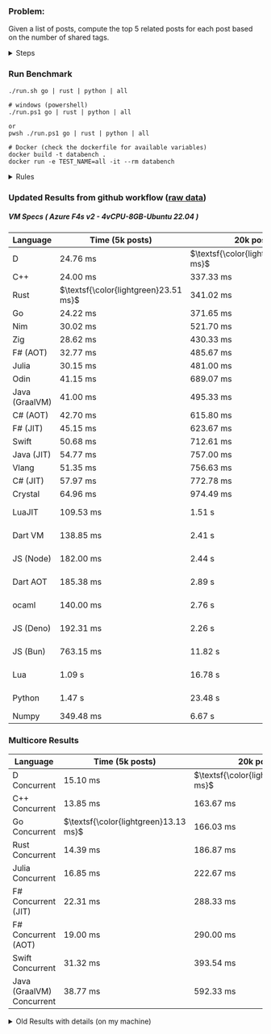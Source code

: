 ### Problem:

Given a list of posts, compute the top 5 related posts for each post based on the number of shared tags.

<details>
<summary> Steps </summary>

-   Read the posts JSON file.
-   Iterate over the posts and populate a map containing: `tag -> List<int>`, with the int representing the post index of each post with that tag.
-   Iterate over the posts and for each post:
    -   Create a map: `PostIndex -> int` to track the number of shared tags
    -   For each tag, Iterate over the posts that have that tag
    -   For each post, increment the shared tag count in the map.
-   Sort the related posts by the number of shared tags.
-   Write the top 5 related posts for each post to a new JSON file.
</details>

### Run Benchmark

```
./run.sh go | rust | python | all

# windows (powershell)
./run.ps1 go | rust | python | all

or
pwsh ./run.ps1 go | rust | python | all

# Docker (check the dockerfile for available variables)
docker build -t databench .
docker run -e TEST_NAME=all -it --rm databench
```

<details>
<summary> Rules </summary>

<h3>No:</h3>

-   FFI (including assembly inlining)
-   Unsafe code blocks
-   Custom benchmarking
-   Disabling runtime checks (bounds etc)
-   Specific hardware targeting
-   SIMD for single threaded solutions
-   Hardcoding number of posts
-   Lazy evaluation (Unless results are computed at runtime and timed)
-   Computation Caching

<h3>Must:</h3>

-   Support up to 100,000 posts
-   Parse json at runtime
-   Support up to 100 tags
-   Use a stable release of the compiler/runtime
-   Represent tags as strings
-   Be production ready
-   Use general purpose datastructures (not tailored for this benchmark)
</details>

### Updated Results from github workflow ([raw data](https://github.com/jinyus/related_post_gen/blob/main/raw_results.md))

##### VM Specs ( Azure F4s v2 - 4vCPU-8GB-Ubuntu 22.04 )

| Language       | Time (5k posts)                       | 20k posts                              | 60k posts                           | Total    |
| -------------- | ------------------------------------- | -------------------------------------- | ----------------------------------- | -------- |
| D | 24.76 ms | $\textsf{\color{lightgreen}314.14 ms}$ | $\textsf{\color{lightgreen}2.70 s}$ | 3.04 s |
| C++ | 24.00 ms | 337.33 ms | 2.94 s | 3.30 s |
| Rust | $\textsf{\color{lightgreen}23.51 ms}$ | 341.02 ms | 3.04 s | 3.40 s |
| Go | 24.22 ms | 371.65 ms | 3.28 s | 3.67 s |
| Nim | 30.02 ms | 521.70 ms | 3.56 s | 4.11 s |
| Zig | 28.62 ms | 430.33 ms | 3.81 s | 4.27 s |
| F# (AOT) | 32.77 ms | 485.67 ms | 4.13 s | 4.65 s |
| Julia | 30.15 ms | 481.00 ms | 4.24 s | 4.75 s |
| Odin | 41.15 ms | 689.07 ms | 5.05 s | 5.78 s |
| Java (GraalVM) | 41.00 ms | 495.33 ms | 5.28 s | 5.82 s |
| C# (AOT) | 42.70 ms | 615.80 ms | 5.39 s | 6.05 s |
| F# (JIT) | 45.15 ms | 623.67 ms | 5.49 s | 6.16 s |
| Swift | 50.68 ms | 712.61 ms | 6.16 s | 6.93 s |
| Java (JIT) | 54.77 ms | 757.00 ms | 6.44 s | 7.25 s |
| Vlang | 51.35 ms | 756.63 ms | 6.66 s | 7.46 s |
| C# (JIT) | 57.97 ms | 772.78 ms | 6.77 s | 7.60 s |
| Crystal | 64.96 ms | 974.49 ms | 8.64 s | 9.68 s |
| LuaJIT | 109.53 ms | 1.51 s | 12.93 s | 14.55 s |
| Dart VM | 138.85 ms | 2.41 s | 20.96 s | 23.51 s |
| JS (Node) | 182.00 ms | 2.44 s | 22.50 s | 25.12 s |
| Dart AOT | 185.38 ms | 2.89 s | 25.75 s | 28.83 s |
| ocaml | 140.00 ms | 2.76 s | 32.71 s | 35.61 s |
| JS (Deno) | 192.31 ms | 2.26 s | 41.13 s | 43.58 s |
| JS (Bun) | 763.15 ms | 11.82 s | 108.87 s | 121.45 s |
| Lua | 1.09 s | 16.78 s | 150.00 s | 167.87 s |
| Python | 1.47 s | 23.48 s | 214.99 s | 239.94 s |
| Numpy | 349.48 ms | 6.67 s | OOM | N/A |

### Multicore Results

| Language       | Time (5k posts) | 20k posts        | 60k posts        | Total     |
| -------------- | --------------- | ---------------- | ---------------- | --------- |
| D Concurrent | 15.10 ms | $\textsf{\color{lightgreen}145.10 ms}$ | $\textsf{\color{lightgreen}1.16 s}$ | 1.32 s |
| C++ Concurrent | 13.85 ms | 163.67 ms | 1.38 s | 1.56 s |
| Go Concurrent | $\textsf{\color{lightgreen}13.13 ms}$ | 166.03 ms | 1.42 s | 1.60 s |
| Rust Concurrent | 14.39 ms | 186.87 ms | 1.58 s | 1.78 s |
| Julia Concurrent | 16.85 ms | 222.67 ms | 1.94 s | 2.18 s |
| F# Concurrent (JIT) | 22.31 ms | 288.33 ms | 2.46 s | 2.77 s |
| F# Concurrent (AOT) | 19.00 ms | 290.00 ms | 2.47 s | 2.78 s |
| Swift Concurrent | 31.32 ms | 393.54 ms | 3.50 s | 3.93 s |
| Java (GraalVM) Concurrent | 38.77 ms | 592.33 ms | 4.12 s | 4.75 s |

<details>
<summary> Old Results with details (on my machine) </summary>

| Language   | Processing Time | Total (+ I/O) | Details                                                                                                                                                                                                                                                                                         |
| ---------- | --------------- | ------------- | ----------------------------------------------------------------------------------------------------------------------------------------------------------------------------------------------------------------------------------------------------------------------------------------------- |
| Rust       | -               | 4.5s          | Initial                                                                                                                                                                                                                                                                                         |
| Rust v2    | -               | 2.60s         | Replace std HashMap with fxHashMap by [phazer99](https://www.reddit.com/r/rust/comments/16plgok/comment/k1rtr4x/?utm_source=share&utm_medium=web2x&context=3)                                                                                                                                   |
| Rust v3    | -               | 1.28s         | Preallocate and reuse map and unstable sort by [vdrmn](https://www.reddit.com/r/rust/comments/16plgok/comment/k1rzo7g/?utm_source=share&utm_medium=web2x&context=3) and [Darksonn](https://www.reddit.com/r/rust/comments/16plgok/comment/k1rzwdx/?utm_source=share&utm_medium=web2x&context=3) |
| Rust v4    | -               | 0.13s         | Use Post index as key instead of Pointer and Binary Heap by [RB5009](https://www.reddit.com/r/rust/comments/16plgok/comment/k1s5ea0/?utm_source=share&utm_medium=web2x&context=3)                                                                                                               |
| Rust v5    | 38ms            | 52ms          | Rm hashing from loop and use vec[count] instead of map[index]count by RB5009                                                                                                                                                                                                                    |
| Rust v6    | 23ms            | 36ms          | Optimized Binary Heap Ops by [scottlamb](https://github.com/jinyus/related_post_gen/pull/12)                                                                                                                                                                                                    |
| Rust Rayon | 9ms             | 22ms          | Parallelize by [masmullin2000](https://github.com/jinyus/related_post_gen/pull/4)                                                                                                                                                                                                               |
| Rust Rayon | 8ms             | 22ms          | Remove comparison out of hot loop                                                                                                                                                                                                                                                               |
| ⠀          | ⠀               | ⠀             | ⠀                                                                                                                                                                                                                                                                                               |
| Go         | -               | 1.5s          | Initial                                                                                                                                                                                                                                                                                         |
| Go v2      | -               | 80ms          | Add rust optimizations                                                                                                                                                                                                                                                                          |
| Go v3      | 56ms            | 70ms          | Use goccy/go-json                                                                                                                                                                                                                                                                               |
| Go v3      | 34ms            | 55ms          | Use generic binaryheap by [DrBlury](https://github.com/jinyus/related_post_gen/pull/7)                                                                                                                                                                                                          |
| Go v4      | 26ms            | 50ms          | Replace binary heap with custom priority queue                                                                                                                                                                                                                                                  |
| Go v5      | 20ms            | 43ms          | Remove comparison out of hot loop                                                                                                                                                                                                                                                               |
| Go Con     | 10ms            | 33ms          | Go concurrency by [tirprox](https://github.com/jinyus/related_post_gen/pull/17) and [DrBlury](https://github.com/jinyus/related_post_gen/pull/8)                                                                                                                                                |
| Go Con v2  | 5ms             | 29ms          | Use arena, use waitgroup, rm binheap by [DrBlury](https://github.com/jinyus/related_post_gen/pull/20)                                                                                                                                                                                           |
| ⠀          | ⠀               | ⠀             | ⠀                                                                                                                                                                                                                                                                                               |
| Python     | -               | 7.81s         | Initial                                                                                                                                                                                                                                                                                         |
| Python v2  | 1.35s           | 1.53s         | Add rust optimizations by [dave-andersen](https://github.com/jinyus/related_post_gen/pull/10)                                                                                                                                                                                                   |
| Numpy      | 0.57s           | 0.85s         | Numpy implementation by [Copper280z](https://github.com/jinyus/related_post_gen/pull/11)                                                                                                                                                                                                        |
| ⠀          | ⠀               | ⠀             | ⠀                                                                                                                                                                                                                                                                                               |
| Crystal    | 50ms            | 96ms          | Inital w/ previous optimizations                                                                                                                                                                                                                                                                |
| Crystal v2 | 33ms            | 72ms          | Replace binary heap with custom priority queue                                                                                                                                                                                                                                                  |
| ⠀          | ⠀               | ⠀             | ⠀                                                                                                                                                                                                                                                                                               |
| Odin       | 110ms           | 397ms         | Ported from golang code                                                                                                                                                                                                                                                                         |
| Odin v2    | 104ms           | 404ms         | Remove comparison out of hot loop                                                                                                                                                                                                                                                               |
| ⠀          | ⠀               | ⠀             | ⠀                                                                                                                                                                                                                                                                                               |
| Dart VM    | 125ms           | 530ms         | Ported from golang code                                                                                                                                                                                                                                                                         |
| Dart bin   | 274ms           | 360ms         | Compiled executable                                                                                                                                                                                                                                                                             |
| ⠀          | ⠀               | ⠀             | ⠀                                                                                                                                                                                                                                                                                               |
| Vlang      | 339ms           | 560ms         | Ported from golang code                                                                                                                                                                                                                                                                         |
| ⠀          | ⠀               | ⠀             | ⠀                                                                                                                                                                                                                                                                                               |
| Zig        | 80ms            | 110ms         | Provided by [akhildevelops](https://github.com/jinyus/related_post_gen/pull/30)                                                                                                                                                                                                                 |

</details>
